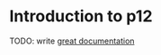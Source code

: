 # Introduction to p12

TODO: write [great documentation](http://jacobian.org/writing/great-documentation/what-to-write/)
